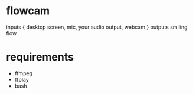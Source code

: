 # flowcam
inputs { desktop screen, mic, your audio output, webcam }
outputs smiling flow

# requirements 
 - ffmpeg
 - ffplay
 - bash
